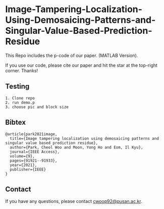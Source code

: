 # Image-Tampering-Localization-Using-Demosaicing-Patterns-and-Singular-Value-Based-Prediction-Residue

This Repo includes the p-code of our paper. (MATLAB Version).

If you use our code, please cite our paper and hit the star at the top-right corner. Thanks!

## Testing
```
1. Clone repo
2. run demo.p
3. choose pic and block size
```

## Bibtex
```
@article{park2021image,
  title={Image tampering localization using demosaicing patterns and singular value based prediction residue},
  author={Park, Cheol Woo and Moon, Yong Ho and Eom, Il Kyu},
  journal={IEEE Access},
  volume={9},
  pages={91921--91933},
  year={2021},
  publisher={IEEE}
}
```

## Contact
If you have any questions, please contact cwoop92@pusan.ac.kr.
